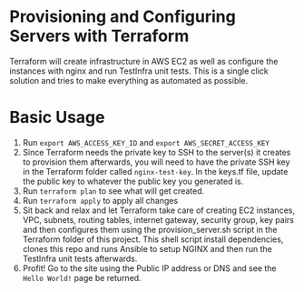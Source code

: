# Provisioning and Configuring Servers with Terraform

Terraform will create infrastructure in AWS EC2 as well as configure the instances with nginx and run TestInfra unit tests. This is a single click solution and tries to make everything as automated as possible.

# Basic Usage

1. Run `export AWS_ACCESS_KEY_ID` and `export AWS_SECRET_ACCESS_KEY`
2. Since Terraform needs the private key to SSH to the server(s) it creates to provision them afterwards, you will need to have the private SSH key in the Terraform folder called `nginx-test-key`. In the keys.tf file, update the public key to whatever the public key you generated is.
3. Run `terraform plan` to see what will get created.
4. Run `terraform apply` to apply all changes
5. Sit back and relax and let Terraform take care of creating EC2 instances, VPC, subnets, routing tables, internet gateway, security group, key pairs and then configures them using the provision_server.sh script in the Terraform folder of this project. This shell script install dependencies, clones this repo and runs Ansible to setup NGINX and then run the TestInfra unit tests afterwards.
6. Profit! Go to the site using the Public IP address or DNS and see the `Hello World!` page be returned.
